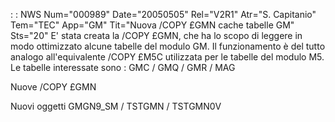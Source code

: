  :  : NWS Num="000989" Date="20050505" Rel="V2R1" Atr="S. Capitanio" Tem="TEC" App="GM" Tit="Nuova /COPY £GMN cache tabelle GM" Sts="20"
E' stata creata la /COPY £GMN, che ha lo scopo di leggere in modo ottimizzato alcune tabelle del modulo GM. Il funzionamento è del tutto analogo all'equivalente /COPY £M5C utilizzata per le tabelle del modulo M5.
Le tabelle interessate sono  :  GMC / GMQ / GMR / MAG

Nuove /COPY
£GMN

Nuovi oggetti
GMGN9_SM / TSTGMN / TSTGMN0V
